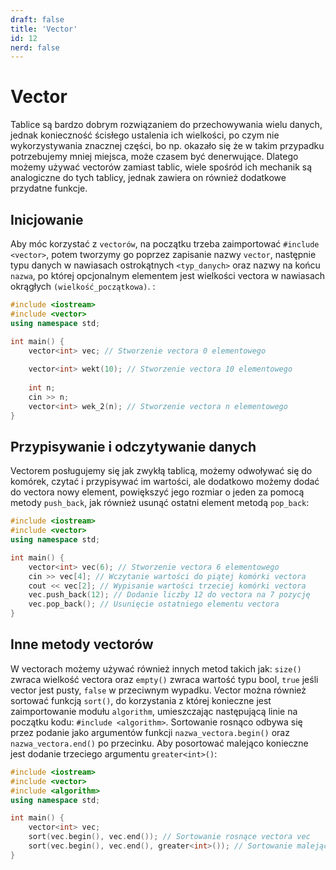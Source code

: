 ```yaml
---
draft: false
title: 'Vector'
id: 12
nerd: false
---
```

# Vector
Tablice są bardzo dobrym rozwiązaniem do przechowywania wielu danych, jednak konieczność ścisłego ustalenia ich wielkości, po czym nie wykorzystywania znacznej części, bo np. okazało się że w takim przypadku potrzebujemy mniej miejsca, może czasem być denerwujące. Dlatego możemy używać vectorów zamiast tablic, wiele spośród ich mechanik są analogiczne do tych tablicy, jednak zawiera on również dodatkowe przydatne funkcje.

## Inicjowanie
Aby móc korzystać z `vectorów`, na początku trzeba zaimportować `#include <vector>`, potem tworzymy go poprzez zapisanie nazwy `vector`, następnie typu danych w nawiasach ostrokątnych `<typ_danych>` oraz nazwy na końcu `nazwa`, po której opcjonalnym elementem jest wielkości vectora w nawiasach okrągłych `(wielkość_początkowa)`. :
```cpp
#include <iostream>
#include <vector>
using namespace std;

int main() {
    vector<int> vec; // Stworzenie vectora 0 elementowego
    
    vector<int> wekt(10); // Stworzenie vectora 10 elementowego
    
    int n;
    cin >> n;
    vector<int> wek_2(n); // Stworzenie vectora n elementowego
}
```
## Przypisywanie i odczytywanie danych
Vectorem posługujemy się jak zwykłą tablicą, możemy odwoływać się do komórek, czytać i przypisywać im wartości, ale dodatkowo możemy dodać do vectora nowy element, powiększyć jego rozmiar o jeden za pomocą metody `push_back`, jak również usunąć ostatni element metodą `pop_back`:
```cpp
#include <iostream>
#include <vector>
using namespace std;

int main() {
    vector<int> vec(6); // Stworzenie vectora 6 elementowego
    cin >> vec[4]; // Wczytanie wartości do piątej komórki vectora
    cout << vec[2]; // Wypisanie wartości trzeciej komórki vectora
    vec.push_back(12); // Dodanie liczby 12 do vectora na 7 pozycję
    vec.pop_back(); // Usunięcie ostatniego elementu vectora   
}
```

## Inne metody vectorów
W vectorach możemy używać również innych metod takich jak: `size()` zwraca wielkość vectora oraz `empty()` zwraca wartość typu bool, `true` jeśli vector jest pusty, `false` w przeciwnym wypadku. Vector można również sortować funkcją `sort()`, do korzystania z której konieczne jest zaimportowanie modułu `algorithm`, umieszczając następującą linie na początku kodu: `#include <algorithm>`. Sortowanie rosnąco odbywa się przez podanie jako argumentów funkcji `nazwa_vectora.begin()` oraz `nazwa_vectora.end()` po przecinku. Aby posortować malejąco konieczne jest dodanie trzeciego argumentu `greater<int>()`:

```cpp
#include <iostream>
#include <vector>
#include <algorithm>
using namespace std;

int main() {
    vector<int> vec;
    sort(vec.begin(), vec.end()); // Sortowanie rosnące vectora vec
    sort(vec.begin(), vec.end(), greater<int>()); // Sortowanie malejące vectora vec
}
``` 


